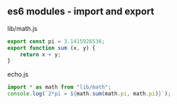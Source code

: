 ## es6 modules - import and export

lib/math.js
```javascript
export const pi = 3.1415926536;
export function sum (x, y) {
    return x + y;
}
```

echo.js
```javascript
import * as math from "lib/math";
console.log(`2*pi = ${math.sum(math.pi, math.pi)}`);
```